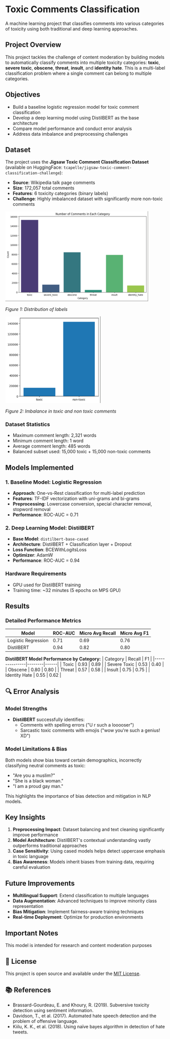 # Toxic Comments Classification

A machine learning project that classifies comments into various categories of toxicity using both traditional and deep learning approaches.

## Project Overview

This project tackles the challenge of content moderation by building models to automatically classify comments into multiple toxicity categories: **toxic**, **severe toxic**, **obscene**, **threat**, **insult**, and **identity hate**. This is a multi-label classification problem where a single comment can belong to multiple categories.

## Objectives

- Build a baseline logistic regression model for toxic comment classification
- Develop a deep learning model using DistilBERT as the base architecture
- Compare model performance and conduct error analysis
- Address data imbalance and preprocessing challenges

## Dataset

The project uses the **Jigsaw Toxic Comment Classification Dataset** (available on HuggingFace: `tcapelle/jigsaw-toxic-comment-classification-challenge`):

- **Source**: Wikipedia talk page comments
- **Size**: 172,057 total comments
- **Features**: 6 toxicity categories (binary labels)
- **Challenge**: Highly imbalanced dataset with significantly more non-toxic comments
  

<img src="figures/toxicity-distribution.jpg" width="450">

*Figure 1: Distribution of labels*


<img src="figures/counts-comments.jpg" width="300">

*Figure 2: Imbalance in toxic and non toxic comments*

### Dataset Statistics
- Maximum comment length: 2,321 words
- Minimum comment length: 1 word  
- Average comment length: 485 words
- Balanced subset used: 15,000 toxic + 15,000 non-toxic comments

## Models Implemented

### 1. Baseline Model: Logistic Regression
- **Approach**: One-vs-Rest classification for multi-label prediction
- **Features**: TF-IDF vectorization with uni-grams and bi-grams
- **Preprocessing**: Lowercase conversion, special character removal, stopword removal
- **Performance**: ROC-AUC = 0.71

### 2. Deep Learning Model: DistilBERT
- **Base Model**: `distilbert-base-cased`
- **Architecture**: DistilBERT + Classification layer + Dropout
- **Loss Function**: BCEWithLogitsLoss
- **Optimizer**: AdamW
- **Performance**: ROC-AUC = 0.94

### Hardware Requirements
- GPU used for DistilBERT training
- Training time: ~32 minutes (5 epochs on MPS GPU)

## Results

### Detailed Performance Metrics
| Model | ROC-AUC | Micro Avg Recall | Micro Avg F1 |
|-------|---------|------------------|--------------|
| Logistic Regression | 0.71 | 0.69 | 0.76 |
| DistilBERT | 0.94 | 0.82 | 0.80 |

**DistilBERT Model Performance by Category:**
| Category         | Recall | F1   |
|---------------|--------|------|
| Toxic         | 0.93   | 0.89 |
| Severe Toxic  | 0.53   | 0.40 |
| Obscene       | 0.80   | 0.80 |
| Threat        | 0.57   | 0.58 |
| Insult        | 0.75   | 0.75 |
| Identity Hate | 0.55   | 0.62 |

## 🔍 Error Analysis

### Model Strengths
- **DistilBERT** successfully identifies:
  - Comments with spelling errors ("U r such a looooser")
  - Sarcastic toxic comments with emojis ("wow you're such a genius! XD")

### Model Limitations & Bias
Both models show bias toward certain demographics, incorrectly classifying neutral comments as toxic:
- "Are you a muslim?"
- "She is a black woman."
- "I am a proud gay man."

This highlights the importance of bias detection and mitigation in NLP models.

## Key Insights

1. **Preprocessing Impact**: Dataset balancing and text cleaning significantly improve performance
2. **Model Architecture**: DistilBERT's contextual understanding vastly outperforms traditional approaches
3. **Case Sensitivity**: Using cased models helps detect uppercase emphasis in toxic language
4. **Bias Awareness**: Models inherit biases from training data, requiring careful evaluation

## Future Improvements

- **Multilingual Support**: Extend classification to multiple languages
- **Data Augmentation**: Advanced techniques to improve minority class representation
- **Bias Mitigation**: Implement fairness-aware training techniques
- **Real-time Deployment**: Optimize for production environments

## Important Notes
This model is intended for research and content moderation purposes

## 📄 License

This project is open source and available under the [MIT License](LICENSE).

## 📚 References

- Brassard-Gourdeau, E. and Khoury, R. (2019). Subversive toxicity detection using sentiment information.
- Davidson, T., et al. (2017). Automated hate speech detection and the problem of offensive language.
- Kiilu, K. K., et al. (2018). Using naïve bayes algorithm in detection of hate tweets.
